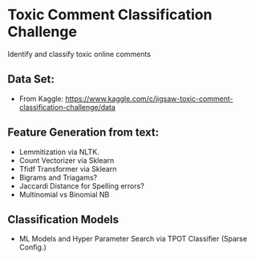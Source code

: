 # Toxic Comment Classification Challenge

Identify and classify toxic online comments

## Data Set:
- From Kaggle: https://www.kaggle.com/c/jigsaw-toxic-comment-classification-challenge/data


## Feature Generation from text:
-  Lemmitization via NLTK.
-  Count Vectorizer via Sklearn
-  Tfidf Transformer via Sklearn
-  Bigrams and Triagams?
-  Jaccardi Distance for Spelling errors?
-  Multinomial vs Binomial NB

## Classification Models
-  ML Models and Hyper Parameter Search via TPOT Classifier (Sparse Config.)
